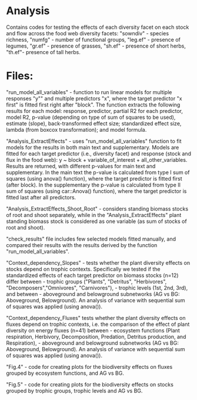 # Analysis
Contains codes for testing the effects of each diversity facet on each stock and flow across the food web diversity facets: "sowndiv" - species richness, "numfg" - number of functional groups, "leg.ef" - presence of legumes, "gr.ef" - presence of grasses, "sh.ef" - presence of short herbs, "th.ef"- presence of tall herbs.

# Files:

"run_model_all_variables" - function to run linear models for multiple responses "y"" and multiple predictors "x", where the target predictor "x first" is fitted first right after "block". The function extracts the following results for each model: response, predictor, partial R2 for each predictor, model R2, p-value (depending on type of sum of squares  to be used), estimate (slope), back-transformed effect size; standardized effect size, lambda (from boxcox transformation); and model formula.
    

"Analysis_ExtractEffects" - uses "run_model_all_variables" function to fit models for the results in both main text and supplementary. Models are fitted for each target predictor (i.e., diversity facet) and response (stock and flux in the food web): 
y ~ block + variable_of_interest + all_other_variables.
Results are returned, with different p-values for main text and supplementary. 
In the main text the p-value is calculated from type I sum of squares (using anova() function), where the target predictor is fitted first (after block).
In the supplementary the p-value is calculated from type II sum of squares (using car::Anova() function), where the target predictor is fitted last after all predictors.


"Analysis_ExtractEffects_Shoot_Root" - considers standing biomass stocks of root and shoot separately, while in the "Analysis_ExtractEffects" plant standing biomass stock is considered as one variable (as sum of stocks of root and shoot).


"check_results" file includes few selected models fitted manually, and compared their results with the results derived by the function "run_model_all_variables".


"Context_dependency_Slopes" - tests whether the plant diversity effects on stocks depend on  trophic contexts. Specifically we tested if the standardized effects of each target predictor on biomass stocks (n=12) differ between 
        - trophic groups ("Plants", "Detritus", "Herbivores", "Decomposers","Omnivores", "Carnivores"),         - trophic levels (1st, 2nd, 3rd), and between 
        - aboveground and belowground subnetworks (AG vs BG: Aboveground, Belowground). 
An analysis of variance with sequential sum of squares was applied (using anova()).


"Context_dependency_Fluxes" tests whether the plant diversity effects on fluxes depend on  trophic contexts, i.e. the comparison of the effect of plant diversity on energy fluxes (n=41) between 
         - ecosystem functions (Plant respiration, Herbivory, Decomposition, Predation, Detritus production, and Respiration), 
         - aboveground and belowground subnetworks (AG vs BG: Aboveground, Belowground).
An analysis of variance with sequential sum of squares was applied (using anova()).


"Fig.4" - code for creating plots for the biodiversity effects on fluxes grouped by ecosystem functions, and AG vs BG.


"Fig.5" - code for creating plots for the biodiversity effects on stocks grouped by trophic groups, trophic levels and AG vs BG.
